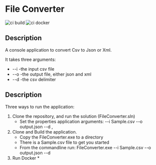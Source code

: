 
# File Converter

![ci build](https://github.com/visualsanity/CloudCommerceGroup/workflows/ci%20build/badge.svg) ![ci docker](https://github.com/visualsanity/Utilities/workflows/ci%20docker/badge.svg)

## Description

A console application to convert Csv to Json or Xml. 

It takes three arguments:
* --i -the input csv file
* --o -the output file, either json and xml
* --d -the csv delimiter

## Description

Three ways to run the application:

1. Clone the repository, and run the solution (FileConverter.sln)
	* Set the properties application arguments:
		--i Sample.csv --o output.json --d ,
2. Clone and Build the application.
	* Copy the FileConverter.exe to a directory
	* There is a Sample.csv file to get you started
	* From the commandline run: FileConverter.exe --i Sample.csv --o output.json --d 	
3. Run Docker
	*
